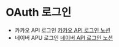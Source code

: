 # OAuth 로그인
- 카카오 API 로그인
  [카카오 API 로그인 노션](https://storm-liver-8a6.notion.site/02-OAuth-64a7f9bdc0a5401598ef14cfdb01a584?pvs=4)
- 네이버 APU 로그인
  [네이버 API 로그인 노션](https://storm-liver-8a6.notion.site/04-OAuth-b5ba0467b1dd43428c79664e917997bc?pvs=4)

